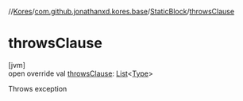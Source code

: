 //[Kores](../../../index.md)/[com.github.jonathanxd.kores.base](../index.md)/[StaticBlock](index.md)/[throwsClause](throws-clause.md)

# throwsClause

[jvm]\
open override val [throwsClause](throws-clause.md): [List](https://kotlinlang.org/api/latest/jvm/stdlib/kotlin.collections/-list/index.html)<[Type](https://docs.oracle.com/javase/8/docs/api/java/lang/reflect/Type.html)>

Throws exception
